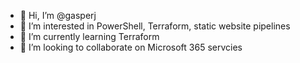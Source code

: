 - 👋 Hi, I’m @gasperj
- 👀 I’m interested in PowerShell, Terraform, static website pipelines
- 🌱 I’m currently learning Terraform
- 💞️ I’m looking to collaborate on Microsoft 365 servcies

<!---
gasperj/gasperj is a ✨ special ✨ repository because its `README.md` (this file) appears on your GitHub profile.
You can click the Preview link to take a look at your changes.
--->
